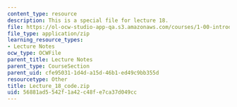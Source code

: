 ```yaml
---
content_type: resource
description: This is a special file for lecture 18.
file: https://ol-ocw-studio-app-qa.s3.amazonaws.com/courses/1-00-introduction-to-computers-and-engineering-problem-solving-spring-2012/56881ad5542f1a42c48fe7ca37d049cc_Lecture_18_code.zip
file_type: application/zip
learning_resource_types:
- Lecture Notes
ocw_type: OCWFile
parent_title: Lecture Notes
parent_type: CourseSection
parent_uid: cfe95031-1d4d-a15d-46b1-ed49c9bb355d
resourcetype: Other
title: Lecture_18_code.zip
uid: 56881ad5-542f-1a42-c48f-e7ca37d049cc
---
```

